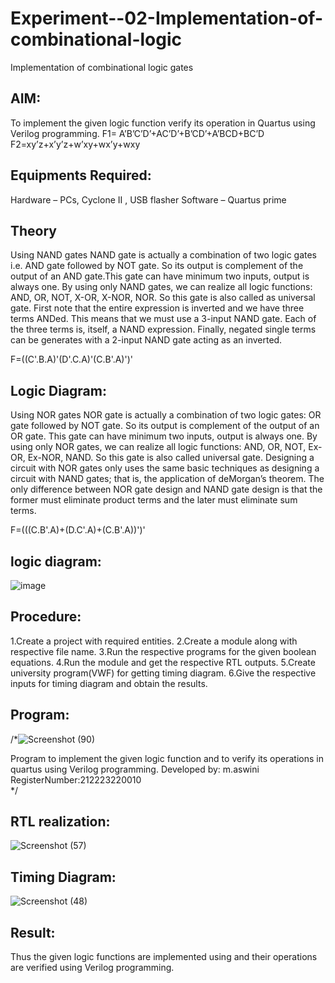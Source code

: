 # Experiment--02-Implementation-of-combinational-logic
Implementation of combinational logic gates
 
## AIM:
To implement the given logic function verify its operation in Quartus using Verilog programming.
 F1= A’B’C’D’+AC’D’+B’CD’+A’BCD+BC’D
F2=xy’z+x’y’z+w’xy+wx’y+wxy
 
 
 
## Equipments Required:
Hardware – PCs, Cyclone II , USB flasher
Software – Quartus prime


## Theory
Using NAND gates
NAND gate is actually a combination of two logic gates i.e. AND gate followed by NOT gate. So its output is complement of the output of an AND gate.This gate can have minimum two inputs, output is always one. By using only NAND gates, we can realize all logic functions: AND, OR, NOT, X-OR, X-NOR, NOR. So this gate is also called as universal gate. First note that the entire expression is inverted and we have three terms ANDed. This means that we must use a 3-input NAND gate. Each of the three terms is, itself, a NAND expression. Finally, negated single terms can be generates with a 2-input NAND gate acting as an inverted.

F=((C'.B.A)'(D'.C.A)'(C.B'.A)')'

## Logic Diagram:
Using NOR gates NOR gate is actually a combination of two logic gates: OR gate followed by NOT gate. So its output is complement of the output of an OR gate. This gate can have minimum two inputs, output is always one. By using only NOR gates, we can realize all logic functions: AND, OR, NOT, Ex-OR, Ex-NOR, NAND. So this gate is also called universal gate. Designing a circuit with NOR gates only uses the same basic techniques as designing a circuit with NAND gates; that is, the application of deMorgan’s theorem. The only difference between NOR gate design and NAND gate design is that the former must eliminate product terms and the later must eliminate sum terms.

F=(((C.B'.A)+(D.C'.A)+(C.B'.A))')' 

## logic diagram:
![image](https://github.com/aswini068/Experiment--02-Implementation-of-combinational-logic-/assets/149219827/1d6b5b74-8bce-42d3-8ec1-e1fcec3f647e)


## Procedure:
1.Create a project with required entities.
2.Create a module along with respective file name.
3.Run the respective programs for the given boolean equations.
4.Run the module and get the respective RTL outputs.
5.Create university program(VWF) for getting timing diagram. 6.Give the respective inputs for timing diagram and obtain the results.
## Program:
/*![Screenshot (90)](https://github.com/aswini068/Experiment--02-Implementation-of-combinational-logic-/assets/149219827/8b21e210-7a79-434e-aa21-a3753bc492d1)

Program to implement the given logic function and to verify its operations in quartus using Verilog programming.
Developed by: m.aswini
RegisterNumber:212223220010  
*/
## RTL realization:
![Screenshot (57)](https://github.com/aswini068/Experiment--02-Implementation-of-combinational-logic-/assets/149219827/0ab2813e-77bc-4242-ab5e-779690c15d2d)

## Timing Diagram:
![Screenshot (48)](https://github.com/aswini068/Experiment--02-Implementation-of-combinational-logic-/assets/149219827/bd99bcdd-b86d-4d4e-8250-17c35e2e81e6)


## Result:
Thus the given logic functions are implemented using  and their operations are verified using Verilog programming.
